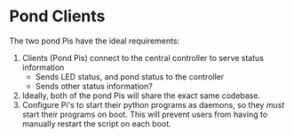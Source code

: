 # Pond Clients

The two pond Pis have the ideal requirements:

1. Clients (Pond Pis) connect to the central controller to serve status information
    * Sends LED status, and pond status to the controller
    * Sends other status information?
2. Ideally, both of the pond Pis will share the exact same codebase.
3. Configure Pi's to start their python programs as daemons, so they *must* start their programs on boot. This will prevent users from having to manually restart the script on each boot. 

